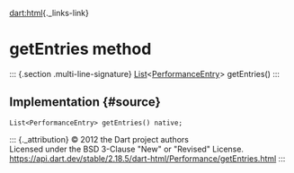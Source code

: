 [dart:html](../../dart-html/dart-html-library){._links-link}

getEntries method
=================

::: {.section .multi-line-signature}
[List](../../dart-core/list-class)\<[PerformanceEntry](../performanceentry-class)\>
getEntries()
:::

Implementation {#source}
--------------

``` {.language-dart data-language="dart"}
List<PerformanceEntry> getEntries() native;
```

::: {._attribution}
© 2012 the Dart project authors\
Licensed under the BSD 3-Clause \"New\" or \"Revised\" License.\
<https://api.dart.dev/stable/2.18.5/dart-html/Performance/getEntries.html>
:::
